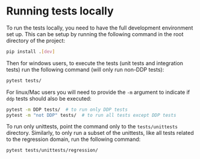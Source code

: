 # Running tests locally

To run the tests locally, you need to have the full development environment set up. This can be setup by running
the following command in the root directory of the project:

```bash
pip install .[dev]
```

Then for windows users, to execute the tests (unit tests and integration tests) run the following command (will only
run non-DDP tests):

```bash
pytest tests/
```

For linux/Mac users you will need to provide the `-m` argument to indicate if `ddp` tests should also be executed:

```bash
pytest -m DDP tests/  # to run only DDP tests
pytest -m "not DDP" tests/  # to run all tests except DDP tests
```

To run only unittests, point the command only to the `tests/unittests` directory. Similarly, to only run a subset of the
unittests, like all tests related to the regression domain, run the following command:

```bash
pytest tests/unittests/regression/
```
